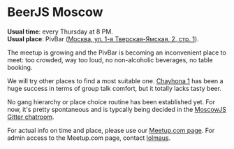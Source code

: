 # BeerJS Moscow

**Usual time**: every Thursday at 8 PM.  
**Usual place**: PivBar ([Москва, ул. 1-я Тверская-Ямская, 2, стр. 1](https://maps.yandex.ru/org/1331349139)).

The meetup is growing and the PivBar is becoming an inconvenient place to meet: too crowded, way too loud, no non-alcoholic beverages, no table booking.

We will try other places to find a most suitable one. [Chayhona 1](https://maps.yandex.ru/org/1399830928) has been a huge success in terms of group talk comfort, but it totally lacks tasty beer.

No gang hierarchy or place choice routine has been established yet. For now, it's pretty spontaneous and is typcally being decided in the [MoscowJS Gitter chatroom](https://gitter.im/MoscowJS/chat).

For actual info on time and place, please use our [Meetup.com page](http://www.meetup.com/BeerJS-Moscow/). For admin access to the Meetup.com page, contact [lolmaus](https://github.com/lolmaus/).


